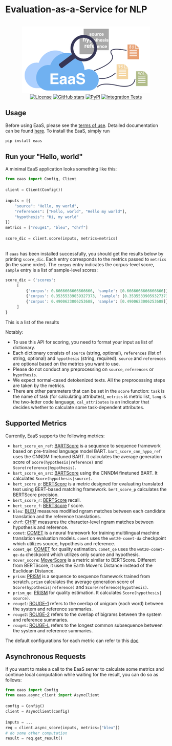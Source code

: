 # Evaluation-as-a-Service for NLP
<p align="center">
    <br>
    <img src="docs/Resources/figs/logo.png" width="400"/>
    <br>
  <a href="https://github.com/ExpressAI/eaas_client/blob/main/LICENSE"><img alt="License" src="https://img.shields.io/github/license/inspired-co/eaas_client" /></a>
  <a href="https://github.com/expressai/eaas_client/stargazers"><img alt="GitHub stars" src="https://img.shields.io/github/stars/inspired-co/eaas_client" /></a>
  <a href="https://pypi.org/project//"><img alt="PyPI" src="https://img.shields.io/pypi/v/eaas" /></a>
  <a href=".github/workflows/ci.yml"><img alt="Integration Tests", src="https://github.com/inspired-co/eaas_client/actions/workflows/ci.yml/badge.svg?event=push" /></a>
</p>


## Usage
Before using EaaS, please see the [terms of use](TERMS.md).
Detailed documentation can be found [here](https://inspired-co.github.io/eaas_client/). To install the EaaS, simply run
```bash
pip install eaas
```


## Run your "Hello, world"
A minimal EaaS application looks something like this:

```python
from eaas import Config, Client

client = Client(Config())

inputs = [{
    "source": "Hello, my world",
    "references": ["Hello, world", "Hello my world"],
    "hypothesis": "Hi, my world"
}]
metrics = ["rouge1", "bleu", "chrf"]

score_dic = client.score(inputs, metrics=metrics)



```

If `eaas` has been installed successfully, you should get the results
below by printing `score_dic`. Each entry corresponds to the metrics passed
to `metrics` (in the same order). The `corpus` entry indicates the corpus-level
score, `sample` entry is a list of sample-level scores:

 
```python
score_dic = {'scores':
     [
         {'corpus': 0.6666666666666666, 'sample': [0.6666666666666666]},
         {'corpus': 0.35355339059327373, 'sample': [0.35355339059327373]},
         {'corpus': 0.4900623006253688, 'sample': [0.4900623006253688]}
     ]
}
```

This is a list of the results 


Notably: 
* To use this API for scoring, you need to format your input as list of dictionary. 
* Each dictionary consists of `source` (string, optional), `references` (list of string, optional) and `hypothesis` (string, required). `source` and `references` are optional based on the metrics you want to use. 
* Please do not conduct any preprocessing on `source`, `references` or `hypothesis`. 
* We expect normal-cased detokenized texts. All the preprocessing steps are taken by the metrics. 
* There are other parameters that can be set in the `score` function:  `task` is the name of task (for calculating attributes), `metrics` is metric list, `lang` is the two-letter code language, `cal_attributes` is an indicator that decides whether to calculate some task-dependent attributes.
 
## Supported Metrics
Currently, EaaS supports the following metrics:
* `bart_score_en_ref`: [BARTScore](https://arxiv.org/abs/2106.11520) is a sequence to sequence framework based on pre-trained language model BART.  `bart_score_cnn_hypo_ref` uses the CNNDM finetuned BART. It calculates the average generation score of `Score(hypothesis|reference)` and `Score(reference|hypothesis)`.
* `bart_score_en_src`: [BARTScore](https://arxiv.org/abs/2106.11520) using the CNNDM finetuned BART. It calculates `Score(hypothesis|source)`.
* `bert_score_p`: [BERTScore](https://arxiv.org/abs/1904.09675) is a metric designed for evaluating translated text using BERT-based matching framework. `bert_score_p` calculates the BERTScore precision.
* `bert_score_r`: [BERTScore](https://arxiv.org/abs/1904.09675) recall.
* `bert_score_f`: [BERTScore](https://arxiv.org/abs/1904.09675) f score.
* `bleu`: [BLEU](https://aclanthology.org/P02-1040.pdf) measures modified ngram matches between each candidate translation and the reference translations. 
* `chrf`: [CHRF](https://aclanthology.org/W15-3049/) measures the character-level ngram matches between hypothesis and reference.
* `comet`: [COMET](https://aclanthology.org/2020.emnlp-main.213/) is a neural framework for training multilingual machine translation evaluation models. `comet` uses the `wmt20-comet-da` checkpoint which utilizes source, hypothesis and reference.
* `comet_qe`: [COMET](https://aclanthology.org/2020.emnlp-main.213/) for quality estimation. `comet_qe` uses the `wmt20-comet-qe-da` checkpoint which utilizes only source and hypothesis.
* `mover_score`: [MoverScore](https://arxiv.org/abs/1909.02622) is a metric similar to BERTScore. Different from BERTScore, it uses the Earth Mover’s Distance instead of the Euclidean Distance.
* `prism`: [PRISM](https://arxiv.org/abs/2004.14564) is a sequence to sequence framework trained from scratch. `prism` calculates the average generation score of `Score(hypothesis|reference)` and `Score(reference|hypothesis)`.
* `prism_qe`: [PRISM](https://arxiv.org/abs/2004.14564) for quality estimation. It calculates `Score(hypothesis| source)`.
* `rouge1`: [ROUGE-1](https://aclanthology.org/W04-1013/) refers to the overlap of unigram (each word) between the system and reference summaries.
* `rouge2`: [ROUGE-2](https://aclanthology.org/W04-1013/) refers to the overlap of bigrams between the system and reference summaries.
* `rougeL`: [ROUGE-L](https://aclanthology.org/W04-1013/) refers to the longest common subsequence between the system and reference summaries.

The default configurations for each metric can refer to this [doc](docs/default_config.md)

## Asynchronous Requests

If you want to make a call to the EaaS server to calculate some metrics and continue
local computation while waiting for the result, you can do so as follows:

```python
from eaas import Config
from eaas.async_client import AsyncClient

config = Config()
client = AsyncClient(config)

inputs = ...
req = client.async_score(inputs, metrics=["bleu"])
# do some other computation
result = req.get_result()
```